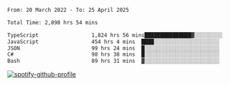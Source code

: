 <!--START_SECTION:waka-->

```txt
From: 20 March 2022 - To: 25 April 2025

Total Time: 2,898 hrs 54 mins

TypeScript                 1,824 hrs 56 mins███████████████▓░░░░░░░░░   62.95 %
JavaScript                 454 hrs 4 mins  ████░░░░░░░░░░░░░░░░░░░░░   15.66 %
JSON                       99 hrs 24 mins  █░░░░░░░░░░░░░░░░░░░░░░░░   03.43 %
C#                         98 hrs 38 mins  █░░░░░░░░░░░░░░░░░░░░░░░░   03.40 %
Bash                       89 hrs 31 mins  ▓░░░░░░░░░░░░░░░░░░░░░░░░   03.09 %
```

<!--END_SECTION:waka-->
[![spotify-github-profile](https://spotify-github-profile.vercel.app/api/view?uid=c00zprrvy9xiloa9qnco3hmng&cover_image=true&theme=novatorem&show_offline=false&background_color=121212&bar_color=53b14f&bar_color_cover=false)](https://spotify-github-profile.vercel.app/api/view?uid=c00zprrvy9xiloa9qnco3hmng&redirect=true)



